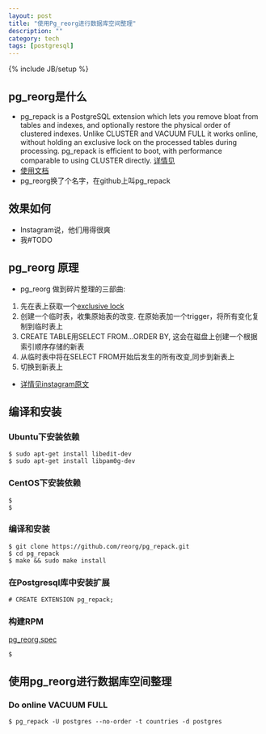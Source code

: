 ```yaml
---
layout: post
title: "使用Pg_reorg进行数据库空间整理"
description: ""
category: tech
tags: [postgresql]
---
```

{% include JB/setup %}

## pg_reorg是什么
- pg_repack is a PostgreSQL extension which lets you remove bloat from tables and indexes, and optionally restore the physical order of clustered indexes. Unlike CLUSTER and VACUUM FULL it works online, without holding an exclusive lock on the processed tables during processing. pg_repack is efficient to boot, with performance comparable to using CLUSTER directly. [详情见][pg_reorg_src]
- [使用文档][reorg_tutorial]
- pg_reorg换了个名字，在github上叫pg_repack

## 效果如何
- Instagram说，他们用得很爽
- 我#TODO

## pg_reorg 原理
- pg_reorg 做到碎片整理的三部曲:
1. 先在表上获取一个[exclusive lock][exclusive_lock]
2. 创建一个临时表，收集原始表的改变. 在原始表加一个trigger，将所有变化复制到临时表上
3. CREATE TABLE用SELECT FROM…ORDER BY, 这会在磁盘上创建一个根据索引顺序存储的新表
4. 从临时表中将在SELECT FROM开始后发生的所有改变,同步到新表上
5. 切换到新表上

- [详情见instagram原文][pg_reorg_from_instagram]


## 编译和安装
### Ubuntu下安装依赖

    $ sudo apt-get install libedit-dev
    $ sudo apt-get install libpam0g-dev

### CentOS下安装依赖
    $ 
    $ 

### 编译和安装
    $ git clone https://github.com/reorg/pg_repack.git
    $ cd pg_repack
    $ make && sudo make install

### 在Postgresql库中安装扩展
    # CREATE EXTENSION pg_repack;

### 构建RPM
[pg_reorg.spec]


    $


## 使用pg_reorg进行数据库空间整理
### Do online VACUUM FULL
    $ pg_repack -U postgres --no-order -t countries -d postgres


[pg_reorg_src]: https://github.com/reorg/pg_repack
[reorg_tutorial]: http://reorg.projects.pgfoundry.org/pg_reorg.html
[pg_reorg.spec]: https://gist.github.com/lxxstc/bc3798b410e869b5e8ff
[pg_reorg_from_instagram]: http://instagram-engineering.tumblr.com/post/40781627982/handling-growth-with-postgres-5-tips-from-instagram
[exclusive_lock]: http://www.postgresql.org/docs/current/static/explicit-locking.html
